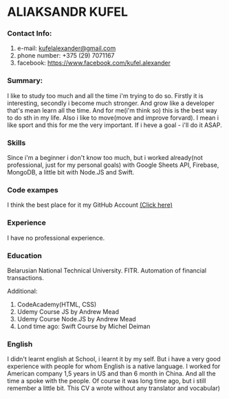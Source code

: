 # ALIAKSANDR KUFEL

### Contact Info:
1. e-mail: kufelalexander@gmail.com
2. phone number: +375 (29) 7071167
3. facebook: https://www.facebook.com/kufel.alexander

### Summary:
I like to study too much and all the time i'm trying to do so. Firstly it is interesting, secondly i become much stronger. And grow like a developer that's mean learn all the time. And for me(i'm think so) this is the best way to do sth in my life. 
Also i like to move(move and improve forvard). I mean i like sport and this for me the very important. If i heve a goal - i'll do it ASAP.

### Skills
Since i'm a beginner i don't know too much, but i worked already(not professional, just for my personal goals) with Google Sheets API, Firebase, MongoDB, a little bit with Node.JS and Swift.

### Code exampes
I think the best place for it my GitHub Account [(Click here)](https://github.com/a7071167)

### Experience
I have no professional experience.

### Education
Belarusian National Technical University. FITR. Automation of financial transactions.

Additional:
1. CodeAcademy(HTML, CSS)
2. Udemy Course JS by Andrew Mead
3. Udemy Course Node.JS by Andrew Mead
4. Lond time ago: Swift Course by Michel Deiman

### English
I didn't learnt english at School, i learnt it by my self. But i have a very good experience with people for whom English is a native language. I worked for American company 1,5 years in US and than 6 month in China. And all the time a spoke with the people. Of course it was long time ago, but i still remember a little bit. This CV a wrote without any translator and vocabular)